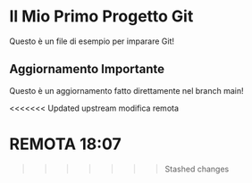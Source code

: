 # Il Mio Primo Progetto Git

Questo è un file di esempio per imparare Git!

## Aggiornamento Importante
Questo è un aggiornamento fatto direttamente nel branch main!

<<<<<<< Updated upstream
modifica remota






REMOTA  18:07
=======
>>>>>>> Stashed changes
